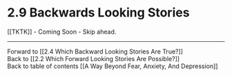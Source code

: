 # 2.9 Backwards Looking Stories

[[TKTK]] - Coming Soon - Skip ahead. 


___

Forward to [[2.4 Which Backward Looking Stories Are True?]]          
Back to [[2.2 Which Forward Looking Stories Are Possible?]]        
Back to table of contents [[A Way Beyond Fear, Anxiety, And Depression]]    

